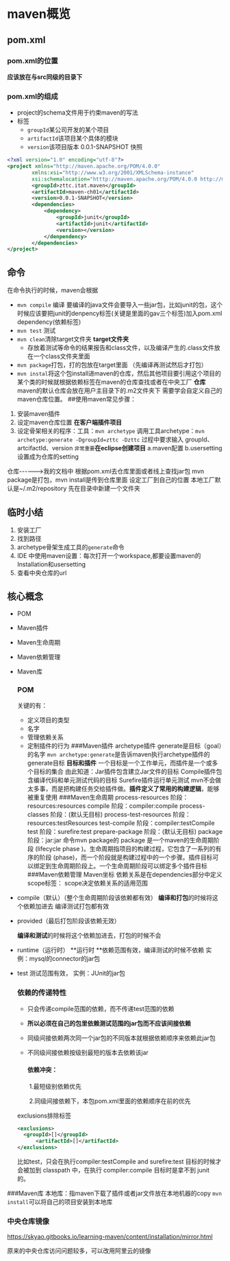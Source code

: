 # maven概览

## pom.xml

### pom.xml的位置
   **应该放在与src同级的目录下**
###   pom.xml的组成
  - project的schema文件用于约束maven的写法
  - 标签
    - `groupId`某公司开发的某个项目
    - `artifactId`该项目某个具体的模块
    - `version`该项目版本
       0.0.1-SNAPSHOT 快照

```xml
<?xml version="1.0" encoding="utf-8"?>
<project xmlns="http://maven.apache.org/POM/4.0.0"
		xmlns:xsi="http://www.w3.org/2001/XMLSchema-instance"
		xsi:schemalocation="htttp://maven.apache.org/POM/4.0.0 http://maven.apache.org/maven-v4_0_0.xsd">		<modelVersion>4.0.0</modelVersion>
		<groupId>zttc.itat.maven</groupId>
		<artifactId>maven-ch01</artifactId>
		<version>0.0.1-SNAPSHOT</version>
		<dependencies>
			<dependency>
				<groupId>junit</groupId>
				<artifactId>junit</artifactId>
				<version></version>
			</denpendency>
		</dependencies>
</project>
```
## 命令
在命令执行的时候，maven会根据
- `mvn compile`  编译
  要编译的java文件会要导入一些jar包，比如junit的包，这个时候应该要把junit的denpency标签(关键是里面的gav三个标签)加入pom.xml
  dependency(依赖标签)
- `mvn test` 测试
- `mvn clean`清除target文件夹
  **target文件夹**
  - 存放着测试等命令的结果报告和class文件，以及编译产生的.class文件放在一个class文件夹里面
- `mvn package`打包，打的包放在target里面
  （先编译再测试然后才打包）
- `mvn instal`将这个包install进maven的仓库，然后其他项目要引用这个项目的某个类的时候就根据依赖标签在maven的仓库查找或者在中央工厂
  **仓库**
  maven的默认仓库会放在用户主目录下的.m2文件夹下
  需要学会自定义自己的maven仓库位置。
##使用maven常见步骤：

1. 安装maven插件
2. 设定maven仓库位置
  **在客户端插件项目**
3. 设定骨架相关的程序：工具：`mvn archetype`
  调用工具archetype：`mvn archetype:generate -DgroupId=zttc -Dzttc` 
  过程中要求输入 groupId、artcifactId、version
  `非常重要`**在eclipse创建项目**
  a.maven配置
  b.usersetting 设置成为仓库的setting


仓库------>我的文档中
根据pom.xml去仓库里面或者线上查找jar包
mvn package是打包，mvn install是传到仓库里面
设定工厂到自己的位置
本地工厂默认是~/.m2/repository
先在目录中新建一个文件夹

## 临时小结

1. 安装工厂
2. 找到路径
3. archetype骨架生成工具的`generate`命令
4. IDE 中使用maven设置：每次打开一个workspace,都要设置maven的Installation和usersetting
5. 查看中央仓库的url

## 核心概念

- POM

- Maven插件

- Maven生命周期

- Maven依赖管理

- Maven库

  ### POM

  关键的有：

  - 定义项目的类型
  - 名字
  - 管理依赖关系
  - 定制插件的行为
  ###Maven插件
  archetype插件
  generate是目标（goal）的名字
  `mvn archetype:generate`是告诉maven执行archetype插件的generate目标
  **目标和插件**
  一个目标是一个工作单元，而插件是一个或多个目标的集合
  由此知道：Jar插件包含建立Jar文件的目标
  Compile插件包含编译代码和单元测试代码的目标
  Surefire插件运行单元测试
  mvn不会做太多事，而是把构建任务交给插件做。**插件定义了常用的构建逻辑**，能够被重复使用
###Maven生命周期
process-resources 阶段：resources:resources
compile 阶段：compiler:compile
process-classes 阶段：(默认无目标)
process-test-resources 阶段：resources:testResources
test-compile 阶段：compiler:testCompile
test 阶段：surefire:test
prepare-package 阶段：(默认无目标)
package 阶段：jar:jar
命令mvn package的 package 是一个maven的生命周期阶段 (lifecycle phase )。生命周期指项目的构建过程，它包含了一系列的有序的阶段 (phase)，而一个阶段就是构建过程中的一个步骤。插件目标可以绑定到生命周期阶段上。一个生命周期阶段可以绑定多个插件目标
###Maven依赖管理
  Maven坐标
  依赖关系是在dependencies部分中定义
scope标签：
  scope决定依赖关系的适用范围

- compile（默认）（整个生命周期阶段该依赖都有效）
  **编译和打包**的时候将这个依赖加进去
  编译测试打包都有效

- provided（最后打包阶段该依赖无效）

  **编译和测试**的时候将这个依赖加进去，打包的时候不会
  ​

- runtime（运行时）
  **运行时 **依赖范围有效，编译测试的时候不依赖
  实例：mysql的connector的jar包

- test
  测试范围有效，
  实例：JUnit的jar包

  ### 依赖的传递特性

  - 只会传递compile范围的依赖，而不传递test范围的依赖

  - **所以必须在自己的包里依赖测试范围的jar包而不应该间接依赖**

  - 同级间接依赖两次同一个jar包的不同版本就根据依赖顺序来依赖此jar包

  - 不同级间接依赖按级别最短的版本去依赖该jar

    #### 依赖冲突：

    ​	1.最短级别依赖优先

    ​	2.同级间接依赖下，本包pom.xml里面的依赖顺序在前的优先

  exclusions排除标签

  ```xml
  <exclusions>
  	<groupId>[]</groupId>
    	<artifactId>[]</artifactId>
  </exclusions>
  ```

  比如test，只会在执行compiler:testCompile and surefire:test 目标的时候才会被加到 classpath 中，在执行 compiler:compile 目标时是拿不到 junit 的。

###Maven库
本地库：指maven下载了插件或者jar文件放在本地机器的copy
`mvn install`可以将自己的项目安装到本地库

### 中央仓库镜像

https://skyao.gitbooks.io/learning-maven/content/installation/mirror.html

原来的中央仓库访问问题较多，可以改用阿里云的镜像